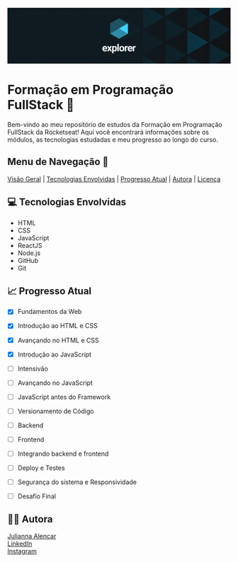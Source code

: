 <p align="center">
  <img src="./.github/explorer.png" alt="Logo do Explorer">
</p>

# Formação em Programação FullStack 🚀

Bem-vindo ao meu repositório de estudos da Formação em Programação FullStack da Rocketseat! Aqui você encontrará informações sobre os módulos, as tecnologias estudadas e meu progresso ao longo do curso.

## Menu de Navegação 📜

[Visão Geral](#visao-geral) | [Tecnologias Envolvidas](#tecnologias-envolvidas) | [Progresso Atual](#progresso-atual) | [Autora](#autora) | [Licença](#licenca)


## 💻 Tecnologias Envolvidas

- HTML
- CSS
- JavaScript
- ReactJS
- Node.js
- GitHub
- Git

## 📈 Progresso Atual

- [x] Fundamentos da Web
- [x] Introdução ao HTML e CSS
- [x] Avançando no HTML e CSS
- [x] Introdução ao JavaScript
- [ ] Intensivão
- [ ] Avançando no JavaScript
- [ ] JavaScript antes do Framework
- [ ] Versionamento de Código
- [ ] Backend
- [ ] Frontend
- [ ] Integrando backend e frontend
- [ ] Deploy e Testes
- [ ] Segurança do sistema e Responsividade
- [ ] Desafio Final


## 👨‍💻 Autora

[Julianna Alencar](https://github.com/juliannalencar)  
[LinkedIn](https://www.linkedin.com/in/juliannalencar/)  
[Instagram](https://www.instagram.com/juliannalencar/)
